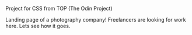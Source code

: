 Project for CSS from TOP (The Odin Project)

Landing page of a photography company!
Freelancers are looking for work here.
Lets see how it goes.
